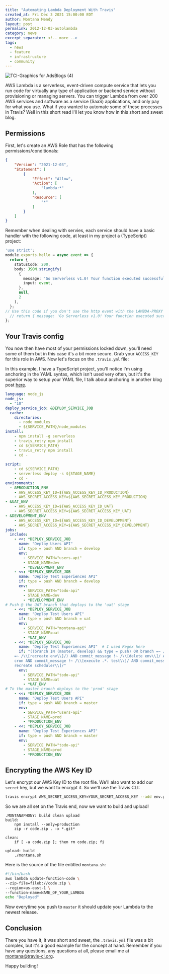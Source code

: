 ```yaml
---
title: "Automating Lambda Deployment With Travis"
created_at: Fri Dec 3 2021 15:00:00 EDT
author: Montana Mendy
layout: post
permalink: 2012-12-03-autolambda
category: news
excerpt_separator: <!-- more --> 
tags:
  - news
  - feature
  - infrastructure
  - community
---
```


![TCI-Graphics for AdsBlogs (4)](https://user-images.githubusercontent.com/20936398/144677834-c06d74ca-d6d3-40ff-8e49-23f5674df5ee.png)


AWS Lambda is a serverless, event-driven compute service that lets you run code for virtually any type of application or backend service without provisioning or managing servers. You can trigger Lambda from over 200 AWS services and software as a service (SaaS) applications, and only pay for what you use.
What if you wanted to automate some of these processes in Travis? Well in this short read I'll let you know how in this short and sweet blog.

<!-- more --> 

## Permissions

First, let's create an AWS Role that has the following permissions/conditionals:

```json
{
    "Version": "2021-12-03",
    "Statement": [
        {
            "Effect": "Allow",
            "Action": [
                "lambda:*"
            ],
            "Resource": [
                "*"
            ]
        }
    ]
}
```

Remember when dealing with servies, each service should have a basic handler with the following code, at least in my project a (TypeScript) project:

```typescript
'use strict';
module.exports.hello = async event => {
  return {
    statusCode: 200,
    body: JSON.stringify(
      {
        message: 'Go Serverless v1.0! Your function executed successfully!',
        input: event,
      },
      null,
      2
    ),
  };
// Use this code if you don't use the http event with the LAMBDA-PROXY integration
  // return { message: 'Go Serverless v1.0! Your function executed successfully!', event };
};
```

## Your Travis config 

You now then have most of your permissions locked down, you'll need some of them but in this case it's a bit more secure. Grab your `ACCESS_KEY` for this role in AWS. Now let's focus on the `.travis.yml` file:

In this example, I have a TypeScript project, you'll notice I'm using anchoring in the YAML syntax, which isn't used very often, but it's the superior way to setup your YAML file, I talk about anchoring in another blog post [here](https://blog.travis-ci.com/2021-09-10-flexible). 

```yaml
language: node_js
node_js:
  - "10"
deploy_service_job: &DEPLOY_SERVICE_JOB
  cache:
    directories:
      - node_modules
      - ${SERVICE_PATH}/node_modules
install:
    - npm install -g serverless
    - travis_retry npm install
    - cd ${SERVICE_PATH}
    - travis_retry npm install
    - cd -
   
script:
    - cd ${SERVICE_PATH}
    - serverless deploy -s ${STAGE_NAME}
    - cd -
environments:
  - &PRODUCTION_ENV
    - AWS_ACCESS_KEY_ID=${AWS_ACCESS_KEY_ID_PRODUCTION}
    - AWS_SECRET_ACCESS_KEY=${AWS_SECRET_ACCESS_KEY_PRODUCTION}
- &UAT_ENV
    - AWS_ACCESS_KEY_ID=${AWS_ACCESS_KEY_ID_UAT}
    - AWS_SECRET_ACCESS_KEY=${AWS_SECRET_ACCESS_KEY_UAT}
- &DEVELOPMENT_ENV
    - AWS_ACCESS_KEY_ID=${AWS_ACCESS_KEY_ID_DEVELOPMENT}
    - AWS_SECRET_ACCESS_KEY=${AWS_SECRET_ACCESS_KEY_DEVELOPMENT}
jobs:
  include:
    - <<: *DEPLOY_SERVICE_JOB
      name: "Deploy Users API"
      if: type = push AND branch = develop
      env:
        - SERVICE_PATH="users-api"
        - STAGE_NAME=dev
        - *DEVELOPMENT_ENV
    - <<: *DEPLOY_SERVICE_JOB
      name: "Deploy Test Experiences API"
      if: type = push AND branch = develop
      env:
        - SERVICE_PATH="todo-api"
        - STAGE_NAME=dev
        - *DEVELOPMENT_ENV
# Push @ the UAT branch that deploys to the 'uat' stage
    - <<: *DEPLOY_SERVICE_JOB
      name: "Deploy Test Users API"
      if: type = push AND branch = uat
      env:
        - SERVICE_PATH="montana-api"
        - STAGE_NAME=uat
        - *UAT_ENV
    - <<: *DEPLOY_SERVICE_JOB
      name: "Deploy Test Experiences API"  # I used Regex here
      if: "((branch IN (master, develop) && type = push) OR branch =~ /.*env.*/ OR commit_message
    =~ /\\[recreate env\\]/) AND commit_message !~ /\\[delete env\\]/ AND type !=
    cron AND commit_message !~ /\\[execute .*. test\\]/ AND commit_message !~ /\\[start
    recreate scheduler\\]/"
      env:
        - SERVICE_PATH="todo-api"
        - STAGE_NAME=uat
        - *UAT_ENV
# To the master branch deploys to the 'prod' stage
    - <<: *DEPLOY_SERVICE_JOB
      name: "Deploy Test Users API"
      if: type = push AND branch = master
      env:
        - SERVICE_PATH="users-api"
        - STAGE_NAME=prod
        - *PRODUCTION_ENV
    - <<: *DEPLOY_SERVICE_JOB
      name: "Deploy Test Experiences API"
      if: type = push AND branch = master
      env:
        - SERVICE_PATH="todo-api"
        - STAGE_NAME=prod
        - *PRODUCTION_ENV
```

## Encrypting the AWS Key ID

Let's encrypt our AWS Key ID to the root file. We'll also want to add our `secret` key, but we want to encrypt it. So we'll use the Travis CLI:

```bash
travis encrypt AWS_SECRET_ACCESS_KEY=YOUR_SECRET_ACCESS_KEY --add env.global
```

So we are all set on the Travis end, now we want to build and upload! 

```aws
.MONTANAPHONY: build clean upload
build:
	npm install --only=production
	zip -r code.zip . -x *.git*

clean:
	if [ -a code.zip ]; then rm code.zip; fi

upload: build
	./montana.sh
```
Here is the source of the file entitled `montana.sh`:

```bash
#!/bin/bash
aws lambda update-function-code \
--zip-file=fileb://code.zip \
--region=us-east-1 \
--function-name=NAME_OF_YOUR_LAMBDA
echo "Deployed"
```
Now everytime you push to `master` it should update your Lambda to the newest release. 

## Conclusion

There you have it, it was short and sweet, the `.travis.yml` file was a bit complex, but it's a good example for the concept at hand. Remember if you have any questions, any questions at all, please email me at [montana@travis-ci.org](montana@travis-ci.org).

Happy building! 

